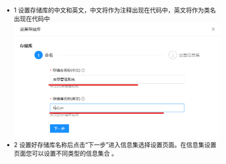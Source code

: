 - 1 设置存储库的中文和英文，中文将作为注释出现在代码中，英文将作为类名出现在代码中 ![](storageInfo.png)
- 2 设置好存储库名称后点击“下一步”进入信息集选择设置页面。在信息集设置页面您可以设置不同类型的信息集合 。


#